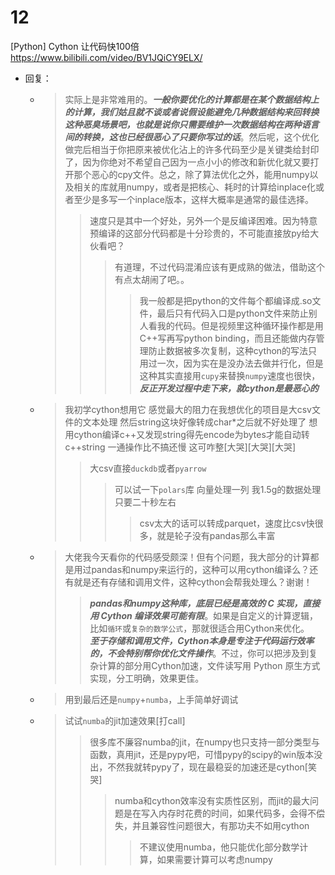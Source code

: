 
# 12

[Python] Cython 让代码快100倍 https://www.bilibili.com/video/BV1JQiCY9ELX/
- 回复：
  * > 实际上是非常难用的。***一般你要优化的计算都是在某个数据结构上的计算，我们姑且就不谈或者说假设能避免几种数据结构来回转换这种恶臭场景吧，也就是说你只需要维护一次数据结构在两种语言间的转换，这也已经很恶心了只要你写过的话***。然后呢，这个优化做完后相当于你把原来被优化沾上的许多代码至少是关键类给封印了，因为你绝对不希望自己因为一点小小的修改和新优化就又要打开那个恶心的cpy文件。总之，除了算法优化之外，能用numpy以及相关的库就用numpy，或者是把核心、耗时的计算给inplace化或者至少是多写一个inplace版本，这样大概率是通常的最佳选择。
    >> 速度只是其中一个好处，另外一个是反编译困难。因为特意预编译的这部分代码都是十分珍贵的，不可能直接放py给大伙看吧？
    >>> 有道理，不过代码混淆应该有更成熟的做法，借助这个有点太胡闹了吧。。
    >>>> 我一般都是把python的文件每个都编译成.so文件，最后只有代码入口是python文件来防止别人看我的代码。但是视频里这种循环操作都是用C++写再写python binding，而且还能做内存管理防止数据被多次复制，这种cython的写法只用过一次，因为实在是没办法去做并行化，但是这种其实直接用`cupy`来替换`numpy`速度也很快，***反正开发过程中走下来，就cython是最恶心的***
  * > 我初学cython想用它 感觉最大的阻力在我想优化的项目是大csv文件的文本处理 然后string这块好像转成char*之后就不好处理了 想用cython编译c++又发现string得先encode为bytes才能自动转c++string 一通操作比不搞还慢 这可咋整[大哭][大哭][大哭]
    >> 大csv直接`duckdb`或者`pyarrow`
    >>> 可以试一下`polars`库 向量处理一列 我1.5g的数据处理只要二十秒左右
    >>>> csv太大的话可以转成parquet，速度比csv快很多，就是轮子没有pandas那么丰富
  * > 大佬我今天看你的代码感受颇深！但有个问题，我大部分的计算都是用过pandas和numpy来运行的，这种可以用cython编译么？还有就是还有存储和调用文件，这种cython会帮我处理么？谢谢！
    >> ***pandas和numpy这种库，底层已经是高效的 C 实现，直接用 Cython 编译效果可能有限***。如果是自定义的计算逻辑，比如`循环`或`复杂的数学公式`，那就很适合用Cython来优化。 <br> ***至于存储和调用文件，Cython本身是专注于代码运行效率的，不会特别帮你优化文件操作***。不过，你可以把涉及到复杂计算的部分用Cython加速，文件读写用 Python 原生方式实现，分工明确，效果更佳。
  * > 用到最后还是`numpy`+`numba`，上手简单好调试
  * > 试试`numba`的jit加速效果[打call]
    >> 很多库不廉容numba的jit，在numpy也只支持一部分类型与函数，真用jit，还是pypy吧，可惜pypy的scipy的win版本没出，不然我就转pypy了，现在最稳妥的加速还是cython[笑哭]
    >>> numba和cython效率没有实质性区别，而jit的最大问题是在写入内存时花费的时间，如果代码多，会得不偿失，并且兼容性问题很大，有那功夫不如用cython
    >>>> 不建议使用numba，他只能优化部分数学计算，如果需要计算可以考虑numpy
